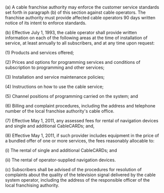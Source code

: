 (a) A cable franchise authority may enforce the customer service standards set forth in paragraph (b) of this section against cable operators. The franchise authority must provide affected cable operators 90 days written notice of its intent to enforce standards.

(b) Effective July 1, 1993, the cable operator shall provide written information on each of the following areas at the time of installation of service, at least annually to all subscribers, and at any time upon request:

(1) Products and services offered;

(2) Prices and options for programming services and conditions of subscription to programming and other services;
                                    

(3) Installation and service maintenance policies;

(4) Instructions on how to use the cable service;

(5) Channel positions of programming carried on the system; and

(6) Billing and complaint procedures, including the address and telephone number of the local franchise authority's cable office.

(7) Effective May 1, 2011, any assessed fees for rental of navigation devices and single and additional CableCARDs; and,

(8) Effective May 1, 2011, if such provider includes equipment in the price of a bundled offer of one or more services, the fees reasonably allocable to:

(i) The rental of single and additional CableCARDs; and

(ii) The rental of operator-supplied navigation devices.

(c) Subscribers shall be advised of the procedures for resolution of complaints about the quality of the television signal delivered by the cable system operator, including the address of the responsible officer of the local franchising authority.

